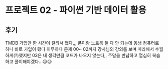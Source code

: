 # 프로젝트 02 - 파이썬 기반 데이터 활용

## 후기

 TMDB 가입만 한 시간이 걸려서 했다,,, 폰이랑 노트북 둘 다 안 되는데 동생 컴퓨터로 하니 바로 가입이 됐다 허무하다
 문제 00~ 02까지 강사님의 강의를 보며 따라해서 수월하게(?)했지만 03은 내 생각만큼 코드가 나오지 않는다,, 주말을 반납하고 열심히 복습하고 풀이해야겠다...😥😥